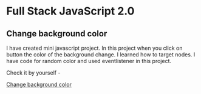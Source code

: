# Full Stack JavaScript 2.0

## Change background color

I have created mini javascript project. In this project when you click on button the color of the background change. I learned how to target nodes. I have code for random color and used eventlistener in this project. 

Check it by yourself -

[Change background color](https://rafeahmad-bg-color-js-project.netlify.app/)
